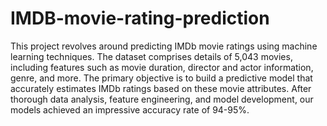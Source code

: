# IMDB-movie-rating-prediction

This project revolves around predicting IMDb movie ratings using machine learning techniques. The dataset comprises details of 5,043 movies, including features such as movie duration, director and actor information, genre, and more. The primary objective is to build a predictive model that accurately estimates IMDb ratings based on these movie attributes. After thorough data analysis, feature engineering, and model development, our models achieved an impressive accuracy rate of 94-95%. 